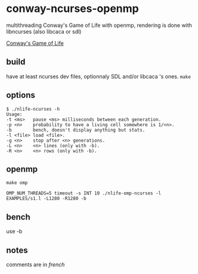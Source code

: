 # conway-ncurses-openmp
multithreading Conway's Game of Life with openmp, rendering is done with libncurses (also libcaca or sdl) 

[Conway's Game of Life](https://en.wikipedia.org/wiki/Conway%27s_Game_of_Life)

## build
have at least ncurses dev files, optionnaly SDL and/or libcaca 's ones.
```make```

## options
```
$ ./nlife-ncurses -h
Usage:
-t <ms>   pause <ms> milliseconds between each generation.
-p <n>    probability to have a living cell somewhere is 1/<n>.
-b        bench, doesn't display anything but stats.
-l <file> load <file>.
-g <n>    stop after <n> generations.
-L <n>    <n> lines (only with -b).
-R <n>    <n> rows (only with -b).
```

## openmp
```
make omp 

OMP_NUM_THREADS=5 timeout -s INT 10 ./nlife-omp-ncurses -l EXAMPLES/s1.l -L1280 -R1280 -b
```


## bench 
use -b


## notes
comments are in _french_

